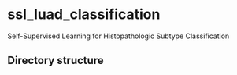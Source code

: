 # ssl_luad_classification
Self-Supervised Learning for Histopathologic Subtype Classification

## Directory structure

